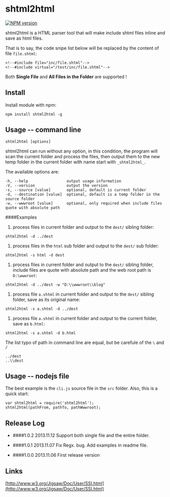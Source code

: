 shtml2html
==========
[![NPM version](https://badge.fury.io/js/shtml2html.png)](http://badge.fury.io/js/shtml2html)


shtml2html is a HTML parser tool that will make include shtml files inline and save as html files. 

That is to say, the code snipe list below will be replaced by the content of file `file.shtml`:
```
<!--#include file="inc/file.shtml"-->
<!--#include virtual="/test/inc/file.shtml"-->
```

Both **Single File** and **All Files in the Folder** are supported !



Install
----------
Install module with npm:
```
npm install shtml2html -g
```



Usage -- command line
----------
```
shtml2html [options]
```
shtml2html can run without any option, in this condition, the program will scan the current folder and process the files, then output them to the new temp folder in the current folder with name start with `_shtml2html_`.

The available options are:
```
-h, --help                 output usage information
-V, --version              output the version
-s, --source [value]       optional, default is current folder
-d, --destination [value]  optional, default is a temp folder in the source folder
-w, --wwwroot [value]      optional, only required when include files quote with absolute path
```


####Examples
1. process files in current folder and output to the `dest/` sibling folder:
```
shtml2html -d ../dest
```

1. process files in the `html` sub folder and output to the `dest/` sub folder:
```
shtml2html -s html -d dest
```

1. process files in current folder and output to the `dest/` sibling folder, include files are quote with absolute path and the web root path is `D:\wwwroot`:
```
shtml2html -d ../dest -w "D:\\wwwroot\\blog"
```

1. process file `a.shtml` in current folder and output to the `dest/` sibling folder, save as its original name:
```
shtml2html -s a.shtml -d ../dest
```

1. process file `a.shtml` in current folder and output to the current folder, save as `b.html`:
```
shtml2html -s a.shtml -d b.html
```

The list typo of path in command line are equal, but be carefule of the `\` and `/`
```
../dest
..\\dest
```



Usage -- nodejs file
----------
The best example is the `cli.js` source file in the `src` folder. Also, this is a quick start:
```
var shtml2html = require('shtml2html');
shtml2html(pathFrom, pathTo, pathWwwroot);
```



Release Log
----------
- ####1.0.2
2013.11.12
Support both single file and the entire folder.

- ####1.0.1
2013.11.07
Fix Regx. bug.
Add examples in readme file.

- ####1.0.0
2013.11.06
First release version



Links
----------
[http://www.w3.org/Jigsaw/Doc/User/SSI.html](http://www.w3.org/Jigsaw/Doc/User/SSI.html)


